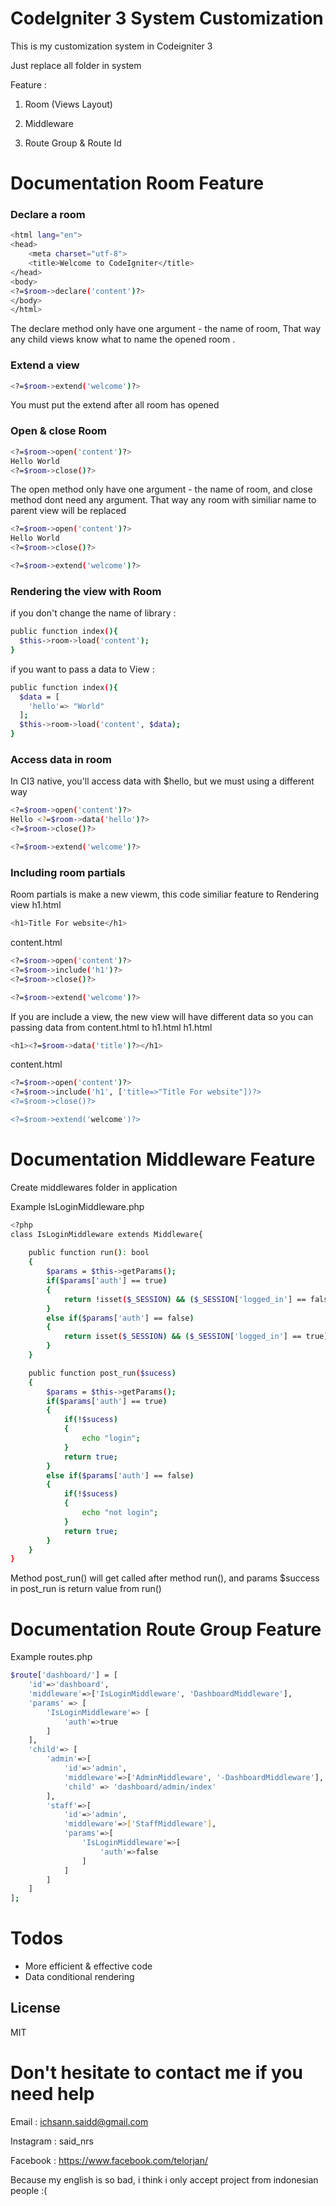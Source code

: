 # CodeIgniter 3 System Customization

This is my customization system in Codeigniter 3

Just replace all folder in system

Feature :
1. Room (Views Layout)

2. Middleware

3. Route Group & Route Id

# Documentation Room Feature

### Declare a room
```sh
<html lang="en">
<head>
	<meta charset="utf-8">
	<title>Welcome to CodeIgniter</title>
</head>
<body>
<?=$room->declare('content')?>
</body>
</html>
```
The declare method only have one argument - the name of room, That way any child views know what to name the opened room .

### Extend a view
```sh
<?=$room->extend('welcome')?>
```
You must put the extend after all room has opened

### Open & close Room
```sh
<?=$room->open('content')?>
Hello World
<?=$room->close()?>
```
The open method only have one argument - the name of room, and close method dont need any argument. That way any room with similiar name to parent view will be replaced
```sh
<?=$room->open('content')?>
Hello World
<?=$room->close()?>

<?=$room->extend('welcome')?>
```

### Rendering the view with Room
if you don't change the name of library :
```sh
public function index(){
  $this->room->load('content');
}
```

if you want to pass a data to View :
```sh
public function index(){
  $data = [
    'hello'=> "World"
  ];
  $this->room->load('content', $data);
}
```

### Access data in room
In CI3 native, you'll access data with $hello, but we must using a different way 
```sh
<?=$room->open('content')?>
Hello <?=$room->data('hello')?>
<?=$room->close()?>

<?=$room->extend('welcome')?>
```

### Including room partials
Room partials is make a new viewm, this code similiar feature to Rendering view
h1.html
```sh
<h1>Title For website</h1>
```
content.html
```sh
<?=$room->open('content')?>
<?=$room->include('h1')?>
<?=$room->close()?>

<?=$room->extend('welcome')?>
```
If you are include a view, the new view will have different data so you can passing data from content.html to h1.html
h1.html
```sh
<h1><?=$room->data('title')?></h1>
```
content.html
```sh
<?=$room->open('content')?>
<?=$room->include('h1', ['title=>"Title For website"])?>
<?=$room->close()?>

<?=$room->extend('welcome')?>
```

# Documentation Middleware Feature
Create middlewares folder in application

Example IsLoginMiddleware.php
```sh
<?php
class IsLoginMiddleware extends Middleware{
	
	public function run(): bool
	{
		$params = $this->getParams();
		if($params['auth'] == true)
		{
			return !isset($_SESSION) && ($_SESSION['logged_in'] == false); 
		}
		else if($params['auth'] == false)
		{
			return isset($_SESSION) && ($_SESSION['logged_in'] == true);
		}
	}

	public function post_run($sucess)
	{
		$params = $this->getParams();
		if($params['auth'] == true)
		{
			if(!$sucess)
			{
				echo "login";
			}
			return true;
		}
		else if($params['auth'] == false)
		{
			if(!$sucess)
			{
				echo "not login";
			}
			return true;
		}
	}
}
```
Method post_run() will get called after method run(), and params $success in post_run is return value from run()


# Documentation Route Group Feature
Example routes.php
```sh
$route['dashboard/'] = [
	'id'=>'dashboard',
	'middleware'=>['IsLoginMiddleware', 'DashboardMiddleware'],
	'params' => [
		'IsLoginMiddleware'=> [
			'auth'=>true
		]
	],
	'child'=> [
		'admin'=>[
			'id'=>'admin',
			'middleware'=>['AdminMiddleware', '-DashboardMiddleware'],
			'child' => 'dashboard/admin/index'
		],
		'staff'=>[
			'id'=>'admin',
			'middleware'=>['StaffMiddleware'],
			'params'=>[
				'IsLoginMiddleware'=>[
					'auth'=>false
				]
			]
		]
	]
];
```

# Todos

 - More efficient & effective code
 - Data conditional rendering

License
----

MIT


# Don't hesitate to contact me if you need help
Email : ichsann.saidd@gmail.com

Instagram : said_nrs

Facebook : https://www.facebook.com/telorjan/

Because my english is so bad, i think i only accept project from indonesian people :(





